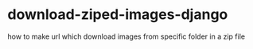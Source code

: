# download-ziped-images-django
how to make url which download images from specific folder in a zip file
